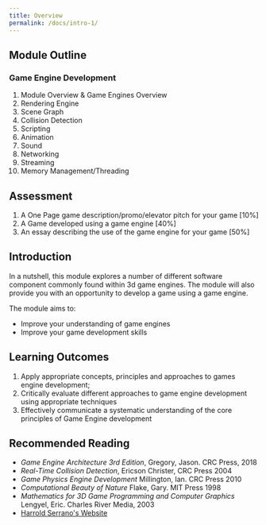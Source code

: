 ```yaml
---
title: Overview
permalink: /docs/intro-1/
---
```


## Module Outline  

### Game Engine Development

1. Module Overview & Game Engines Overview
2. Rendering Engine
3. Scene Graph
4. Collision Detection
5. Scripting
6. Animation
7. Sound
8. Networking
9. Streaming
10. Memory Management/Threading

## Assessment

1. A One Page game description/promo/elevator pitch for your game [10%]
2. A Game developed using a game engine [40%]
3. An essay describing the use of the game engine for your game [50%]


## Introduction

In a nutshell, this module explores a number of different software component commonly found within 3d game engines. The module will also provide you with an opportunity to develop a game using a game engine.   

The module aims to:
* Improve your understanding of game engines
* Improve your game development skills

## Learning Outcomes

1. Apply appropriate concepts, principles and approaches to games engine development;
2. Critically evaluate different approaches to game engine development using appropriate techniques
3. Effectively communicate a systematic understanding of the core principles of Game Engine development

## Recommended Reading

* *Game Engine Architecture 3rd Edition*,  Gregory, Jason. CRC Press, 2018
* *Real-Time Collision Detection*, Ericson Christer, CRC Press 2004
* *Game Physics Engine Development* Millington, Ian. CRC Press 2010
* *Computational Beauty of Nature* Flake, Gary. MIT Press 1998
* *Mathematics for 3D Game Programming and Computer Graphics* Lengyel, Eric. Charles River Media, 2003
* [Harrold Serrano's Website](https://www.haroldserrano.com/articles#gameenginesection) 


